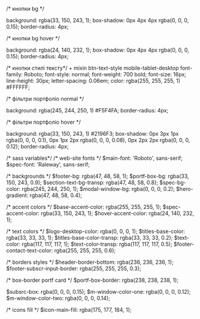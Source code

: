 /* кнопки bg */

background: rgba(33, 150, 243, 1);
box-shadow: 0px 4px 4px rgba(0, 0, 0, 0.15);
border-radius: 4px;

/* кнопки bg hover */

background: rgba(24, 140, 232, 1);
box-shadow: 0px 4px 4px rgba(0, 0, 0, 0.15);
border-radius: 4px;

/* кнопки стилі тексту*/ + mixin btn-text-style
mobile-tablet-desktop
font-family: Roboto;
font-style: normal;
font-weight: 700 bold;
font-size: 16px;
line-height: 30px;
letter-spacing: 0.06em;
color: rgba(255, 255, 255, 1) #FFFFFF;



/* фільтри портфоліо normal */

background: rgba(245, 244, 250, 1) #F5F4FA;
border-radius: 4px;

/* фільтри портфоліо hover */

background: rgba(33, 150, 243, 1) #2196F3;
box-shadow:
    0px 3px 1px rgba(0, 0, 0, 0.1),
    0px 1px 2px rgba(0, 0, 0, 0.08),
    0px 2px 2px rgba(0, 0, 0, 0.12);
border-radius: 4px;


/* sass variables*/
/* web-site fonts */
$main-font: 'Roboto', sans-serif;
$spec-font: 'Raleway', sans-serif;

/* backgrounds */
$footer-bg: rgba(47, 48, 58, 1);
$portf-box-bg: rgba(33, 150, 243, 0.9);
$section-text-bg-transp: rgba(47, 48, 58, 0.8);
$spec-bg-color: rgba(245, 244, 250, 1);
$modal-window-bg: rgba(0, 0, 0, 0.2);
$hero-gradient: rgba(47, 48, 58, 0.4);

/* accent colors */
$base-accent-color: rgba(255, 255, 255, 1);
$spec-accent-color: rgba(33, 150, 243, 1);
$hover-accent-color: rgba(24, 140, 232, 1);

/* text colors */
$logo-desktop-color: rgba(0, 0, 0, 1);
$titles-base-color: rgba(33, 33, 33, 1);
$titles-base-color-transp: rgba(33, 33, 33, 0.2);
$text-color: rgba(117, 117, 117, 1);
$text-color-transp: rgba(117, 117, 117, 0.5);
$footer-contact-text-color: rgba(255, 255, 255, 0.6);

/* borders styles */
$header-border-bottom: rgba(236, 236, 236, 1);
$footer-subscr-input-border: rgba(255, 255, 255, 0.3);

/* box-border portf card */
$portf-box-border: rgba(238, 238, 238, 1);


$subsrc-box: rgba(0, 0, 0, 0.15);
$m-window-color-one: rgba(0, 0, 0, 0.12);
$m-window-color-two: rgba(0, 0, 0, 0.14);

/* icons fill */
$icon-main-fill: rgba(175, 177, 184, 1);